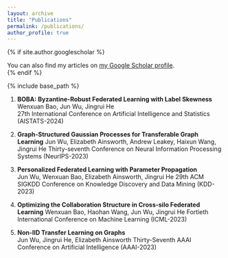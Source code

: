 ```yaml
---
layout: archive
title: "Publications"
permalink: /publications/
author_profile: true
---
```


{% if site.author.googlescholar %}
  <div class="wordwrap">You can also find my articles on <a href="{{site.author.googlescholar}}">my Google Scholar profile</a>.</div>
{% endif %}

{% include base_path %}

<!---
{% for post in site.publications reversed %}
  {% include archive-single.html %}
{% endfor %}
-->

1. **BOBA: Byzantine-Robust Federated Learning with Label Skewness**  
Wenxuan Bao, Jun Wu, Jingrui He  
27th International Conference on Artificial Intelligence and Statistics (AISTATS-2024)

1. **Graph-Structured Gaussian Processes for Transferable Graph Learning**
Jun Wu, Elizabeth Ainsworth, Andrew Leakey, Haixun Wang, Jingrui He
Thirty-seventh Conference on Neural Information Processing Systems (NeurIPS-2023)

1. **Personalized Federated Learning with Parameter Propagation**  
Jun Wu, Wenxuan Bao, Elizabeth Ainsworth, Jingrui He
29th ACM SIGKDD Conference on Knowledge Discovery and Data Mining (KDD-2023)

1. **Optimizing the Collaboration Structure in Cross-silo Federated Learning**
Wenxuan Bao, Haohan Wang, Jun Wu, Jingrui He
Fortieth International Conference on Machine Learning (ICML-2023)

1. **Non-IID Transfer Learning on Graphs**  
Jun Wu, Jingrui He, Elizabeth Ainsworth
Thirty-Seventh AAAI Conference on Artificial Intelligence (AAAI-2023)
